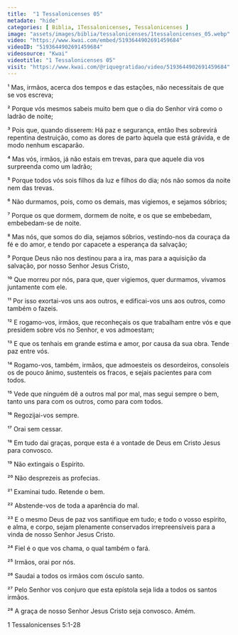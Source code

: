 ```yaml
---
title:  "1 Tessalonicenses 05"
metadate: "hide"
categories: [ Biblia, 1Tessalonicenses, Tessalonicenses ]
image: "assets/images/biblia/tessalonicenses/1tessalonicenses_05.webp"
video: "https://www.kwai.com/embed/5193644902691459684"
videoID: "5193644902691459684"
videosource: "Kwai"
videotitle: "1 Tessalonicenses 05"
visit: "https://www.kwai.com/@riquegratidao/video/5193644902691459684"
---
```



¹ Mas, irmãos, acerca dos tempos e das estações, não necessitais de que se vos escreva;

² Porque vós mesmos sabeis muito bem que o dia do Senhor virá como o ladrão de noite;

³ Pois que, quando disserem: Há paz e segurança, então lhes sobrevirá repentina destruição, como as dores de parto àquela que está grávida, e de modo nenhum escaparão.

⁴ Mas vós, irmãos, já não estais em trevas, para que aquele dia vos surpreenda como um ladrão;

⁵ Porque todos vós sois filhos da luz e filhos do dia; nós não somos da noite nem das trevas.

⁶ Não durmamos, pois, como os demais, mas vigiemos, e sejamos sóbrios;

⁷ Porque os que dormem, dormem de noite, e os que se embebedam, embebedam-se de noite.

⁸ Mas nós, que somos do dia, sejamos sóbrios, vestindo-nos da couraça da fé e do amor, e tendo por capacete a esperança da salvação;

⁹ Porque Deus não nos destinou para a ira, mas para a aquisição da salvação, por nosso Senhor Jesus Cristo,

¹⁰ Que morreu por nós, para que, quer vigiemos, quer durmamos, vivamos juntamente com ele.

¹¹ Por isso exortai-vos uns aos outros, e edificai-vos uns aos outros, como também o fazeis.

¹² E rogamo-vos, irmãos, que reconheçais os que trabalham entre vós e que presidem sobre vós no Senhor, e vos admoestam;

¹³ E que os tenhais em grande estima e amor, por causa da sua obra. Tende paz entre vós.

¹⁴ Rogamo-vos, também, irmãos, que admoesteis os desordeiros, consoleis os de pouco ânimo, sustenteis os fracos, e sejais pacientes para com todos.

¹⁵ Vede que ninguém dê a outros mal por mal, mas segui sempre o bem, tanto uns para com os outros, como para com todos.

¹⁶ Regozijai-vos sempre.

¹⁷ Orai sem cessar.

¹⁸ Em tudo dai graças, porque esta é a vontade de Deus em Cristo Jesus para convosco.

¹⁹ Não extingais o Espírito.

²⁰ Não desprezeis as profecias.

²¹ Examinai tudo. Retende o bem.

²² Abstende-vos de toda a aparência do mal.

²³ E o mesmo Deus de paz vos santifique em tudo; e todo o vosso espírito, e alma, e corpo, sejam plenamente conservados irrepreensíveis para a vinda de nosso Senhor Jesus Cristo.

²⁴ Fiel é o que vos chama, o qual também o fará.

²⁵ Irmãos, orai por nós.

²⁶ Saudai a todos os irmãos com ósculo santo.

²⁷ Pelo Senhor vos conjuro que esta epístola seja lida a todos os santos irmãos.

²⁸ A graça de nosso Senhor Jesus Cristo seja convosco. Amém. 



1 Tessalonicenses 5:1-28



